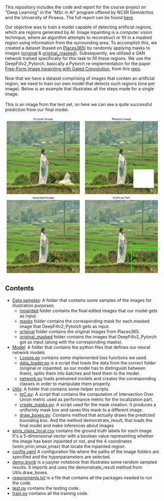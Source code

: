 This repository includes the code and report for the course project on "Deep Learning" in the "MSc in AI" program offered by NCSR Demokritos and the University of Piraeus. The full report can be found [here](Classification___Localization_of_Inpainted_Regions.pdf).

Our objective was to train a model capable of detecting artificial regions, which are regions generated by AI. Image inpainting is a computer vision technique, where an algorithm attempts to reconstruct or fill in a masked region using information from the surrounding area. To accomplish this, we created a dataset (based on [Places365](http://places2.csail.mit.edu/download.html)) by randomly applying masks to images ([original](Data%20Samples/original/) & [original_masked](Data%20Samples/original_masked/)). Subsequently, we utilized a GAN network trained specifically for this task to fill these regions. We use the DeepFillv2_Pytorch, basically a Pytorch re-implementation for the paper [Free-Form Image Inpainting with Gated Convolution](https://arxiv.org/abs/1806.03589), from this [repo](https://github.com/csqiangwen/DeepFillv2_Pytorch#readme). <br>

Now that we have a dataset comprising of images that contain an artificial region, we need to train our own model that detects such regions (one per image). Below is an example that illustrates all the steps made for a single image. <br> <br> This is an image from the test set, so here we can see a quite successful prediction from our final model.

![Full process](Data%20Samples/full.png)

## Contents

- [Data samples](Data%20Samples): A folder that contains some samples of the images for illustration purposes.
   - [inpainted](Data%20Samples/inpainted/) folder contains the final edited images that our model gets as input.
   - [masks](Data%20Samples/masks/) folder contains the corresponding mask for each masked image that DeepFillv2_Pytorch gets as input.
   - [original](Data%20Samples/original/) folder contains the original images from Places365.
   - [original_masked](Data%20Samples/original_masked/) folder contains the images that DeepFillv2_Pytorch got as input (along with the corresponding masks).
- [Model](Model): A folder that contains the python files that defines our neural network models
   - [Losses.py](Model/Losses.py) contains some implemented loss functions we used.
   - [data_loader.py](Model/data_loader.py) is a script that loads the data from the correct folder (original or inpainted, as our model has to distinguish between them), splits them into batches and feed them to the model.
  - [network.py](Model/network.py) loads pretrained models and creates the corresponding classes in order to manipulate them properly.
- [Utils](Utils): A folder that contains some helper scripts.
   - [IoC.py](Utils/IoC.py): A script that contains the computation of Intersection Over Union metric used as performance metric for the localization part.
   - [create_masks.py](Utils/create_masks.py): A script used for the mask creation. It produces a uniformly mask box and saves this mask to a different image.
   - [draw_boxes.py](Utils/draw_boxes.py): Contains method that actually draws the predicted bounding box. And the method demonstrate_result, that loads the final model and make inferences about images
- [anns_class_local.csv](anns_class_local.csv) contains the ground truth labels for each image. It's a 5-dimensional vector with a boolean value representing whether the image has been inpainted or not, and the 4 coordinates (xmin,ymin,xmax,ymax) that locate the inpainted region.
- [config.yaml](config.yaml) A configuration file where the paths of the image folders are specified and the hyperparameters are selected.
- [demo.ipynb](demo.ipynb) is a jupyter notebook that illustrates some random sampled results. It imports and uses the demonstrate_result method from Utils.draw_boxes.
- [requirements.txt](requirements.txt) is a file that contains all the packages needed to run the code.
- [test.py](test.py) contains the testing code.
- [train.py](train.py) contains all the training code.
